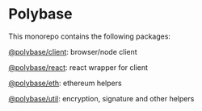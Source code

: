 # Polybase

This monorepo contains the following packages:

[@polybase/client](https://github.com/polybase/polybase-ts/tree/main/packages/client): browser/node client

[@polybase/react](https://github.com/polybase/polybase-ts/tree/main/packages/eth): react wrapper for client

[@polybase/eth](https://github.com/polybase/polybase-ts/tree/main/packages/eth): ethereum helpers

[@polybase/util](https://github.com/polybase/polybase-ts/tree/main/packages/eth): encryption, signature and other helpers

